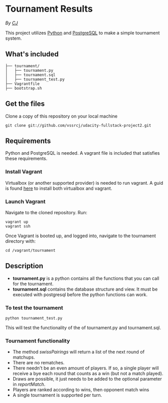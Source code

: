 # Tournament Results

*By [CJ](https://github.com/vssrcj)*

This project utilizes [Python](http://www.python.org) and [PostgreSQL](http://www.postgresql.org) to make a simple tournament system.

## What's included

```
├── tournament/
│   ├── tournament.py
│   ├── tournament.sql
│   ├── tournament_test.py
├── Vagrantfile
├── bootstrap.sh
```

## Get the files

Clone a copy of this repository on your local machine

```
git clone git://github.com/vssrcj/udacity-fullstack-project2.git
```

## Requirements

Python and PostgreSQL is needed.  A vagrant file is included that satisfies these requirements.

### Install Vagrant

Virtualbox (or another supported provider) is needed to run vagrant.
A guid is found [here](https://www.udacity.com/wiki/ud197/install-vagrant) to install both virtualbox and vagrant.

### Launch Vagrant

Navigate to the cloned repository.
Run:
```
vagrant up
vagrant ssh
```

Once Vagrant is booted up, and logged into, navigate to the tournament directory with:
```
cd /vagrant/tournament
```

Description
-----------

* **tournament.py** is a python contains all the functions that you can call for the tournament.
* **tournament.sql** contains the database structure and view.  It must be executed with postgresql before the python functions can work.

### To test the tournament

```
python tournament_test.py
```
This will test the functionality of the of tournament.py and tournament.sql.

### Tournament functionality

* The method *swissPairings* will return a list of the next round of matchups.
* There are no rematches.
* There needn't be an even amount of players.  If so, a single player will receive
  a bye each round that counts as a win (but not a match played).
* Draws are possible, it just needs to be added to the optional parameter in *reportMatch*.
* Players are ranked according to wins, then opponent match wins
* A single tournament is supported per turn.
